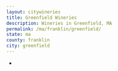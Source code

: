 ```yaml
---
layout: citywineries
title: Greenfield Wineries
description: Wineries in Greenfield, MA
permalink: /ma/franklin/greenfield/
state: ma
county: franklin
city: greenfield
---
```

-

